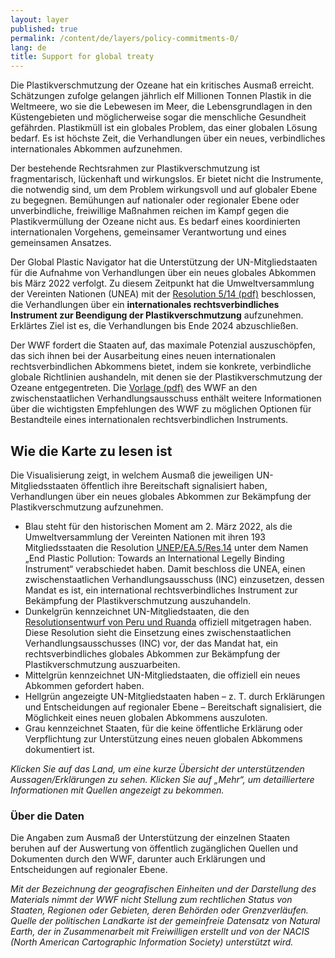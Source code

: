 ```yaml
---
layout: layer
published: true
permalink: /content/de/layers/policy-commitments-0/
lang: de
title: Support for global treaty
---
```


Die Plastikverschmutzung der Ozeane hat ein kritisches Ausmaß erreicht. Schätzungen zufolge gelangen jährlich elf Millionen Tonnen Plastik in die Weltmeere, wo sie die Lebewesen im Meer, die Lebensgrundlagen in den Küstengebieten und möglicherweise sogar die menschliche Gesundheit gefährden. Plastikmüll ist ein globales Problem, das einer globalen Lösung bedarf. Es ist höchste Zeit, die Verhandlungen über ein neues, verbindliches internationales Abkommen aufzunehmen.

Der bestehende Rechtsrahmen zur Plastikverschmutzung ist fragmentarisch, lückenhaft und wirkungslos. Er bietet nicht die Instrumente, die notwendig sind, um dem Problem wirkungsvoll und auf globaler Ebene zu begegnen. Bemühungen auf nationaler oder regionaler Ebene oder unverbindliche, freiwillige Maßnahmen reichen im Kampf gegen die Plastikvermüllung der Ozeane nicht aus. Es bedarf eines koordinierten internationalen Vorgehens, gemeinsamer Verantwortung und eines gemeinsamen Ansatzes.

Der Global Plastic Navigator hat die Unterstützung der UN-Mitgliedstaaten für die Aufnahme von Verhandlungen über ein neues globales Abkommen bis März 2022 verfolgt. Zu diesem Zeitpunkt hat die Umweltversammlung der Vereinten Nationen (UNEA) mit der [Resolution 5/14 (pdf)](https://wedocs.unep.org/bitstream/handle/20.500.11822/39812/OEWG_PP_1_INF_1_UNEA%20resolution.pdf) beschlossen, die Verhandlungen über ein **internationales rechtsverbindliches Instrument zur Beendigung der Plastikverschmutzung** aufzunehmen. Erklärtes Ziel ist es, die Verhandlungen bis Ende 2024 abzuschließen.

Der WWF fordert die Staaten auf, das maximale Potenzial auszuschöpfen, das sich ihnen bei der Ausarbeitung eines neuen internationalen rechtsverbindlichen Abkommens bietet, indem sie konkrete, verbindliche globale Richtlinien aushandeln, mit denen sie der Plastikverschmutzung der Ozeane entgegentreten. Die [Vorlage (pdf)](https://apps1.unep.org/resolutions/uploads/230106_wwfs_submission_on_potential_options_for_elements_towards_an_international_legally_binding_instrument_0.pdf) des WWF an den zwischenstaatlichen Verhandlungsausschuss enthält weitere Informationen über die wichtigsten Empfehlungen des WWF zu  möglichen Optionen für Bestandteile eines internationalen rechtsverbindlichen Instruments.

## Wie die Karte zu lesen ist

Die Visualisierung zeigt, in welchem Ausmaß die jeweiligen UN-Mitgliedsstaaten öffentlich ihre Bereitschaft signalisiert haben, Verhandlungen über ein neues globales Abkommen zur Bekämpfung der Plastikverschmutzung aufzunehmen.

* Blau steht für den historischen Moment am 2. März 2022, als die Umweltversammlung der Vereinten Nationen mit ihren 193 Mitgliedsstaaten die Resolution [UNEP/EA.5/Res.14](https://wedocs.unep.org/bitstream/handle/20.500.11822/39640/K2200733%20-%20UNEP-EA-5-RES-14%20-%20ADVANCE.pdf?sequence=1&isAllowed=y) unter dem Namen „End Plastic Pollution: Towards an International Legelly Binding Instrument“ verabschiedet haben. Damit beschloss die UNEA, einen zwischenstaatlichen Verhandlungsausschuss (INC) einzusetzen, dessen Mandat es ist, ein international rechtsverbindliches Instrument zur Bekämpfung der Plastikverschmutzung auszuhandeln.
* Dunkelgrün kennzeichnet UN-Mitgliedstaaten, die den [Resolutionsentwurf von Peru und Ruanda](https://wedocs.unep.org/bitstream/handle/20.500.11822/37395/UNEA5.2%20Global_Agreement_Explanatory%20note%20and%20Resolution%2027%20October.pdf?sequence=1&isAllowed=y) offiziell mitgetragen haben. Diese Resolution sieht die  Einsetzung eines zwischenstaatlichen Verhandlungsausschusses (INC) vor, der das Mandat hat, ein rechtsverbindliches globales Abkommen zur Bekämpfung der Plastikverschmutzung auszuarbeiten.
* Mittelgrün kennzeichnet UN-Mitgliedstaaten, die offiziell ein neues Abkommen gefordert haben.
* Hellgrün angezeigte UN-Mitgliedstaaten haben – z. T. durch Erklärungen und Entscheidungen auf regionaler Ebene – Bereitschaft signalisiert, die Möglichkeit eines neuen globalen Abkommens auszuloten.
* Grau kennzeichnet Staaten, für die keine öffentliche Erklärung oder Verpflichtung zur Unterstützung eines neuen globalen Abkommens dokumentiert ist.

_Klicken Sie auf das Land, um eine kurze Übersicht der unterstützenden Aussagen/Erklärungen zu sehen. Klicken Sie auf „Mehr“, um detailliertere Informationen mit Quellen angezeigt zu bekommen._

### Über die Daten

Die Angaben zum Ausmaß der Unterstützung der einzelnen Staaten beruhen auf der Auswertung von öffentlich zugänglichen Quellen und Dokumenten durch den WWF, darunter auch Erklärungen und Entscheidungen auf regionaler Ebene.

_Mit der Bezeichnung der geografischen Einheiten und der Darstellung des Materials nimmt der WWF nicht Stellung zum rechtlichen Status von Staaten, Regionen oder Gebieten, deren Behörden oder Grenzverläufen. Quelle der politischen Landkarte ist der gemeinfreie Datensatz von Natural Earth, der in Zusammenarbeit mit Freiwilligen erstellt und von der NACIS (North American Cartographic Information Society) unterstützt wird._
